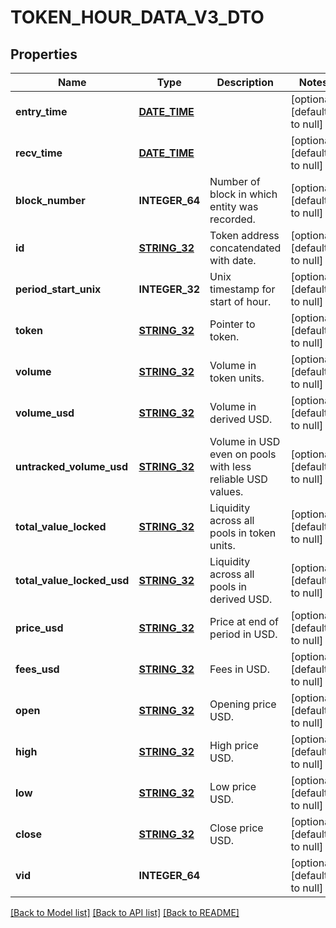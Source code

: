 # TOKEN_HOUR_DATA_V3_DTO

## Properties
Name | Type | Description | Notes
------------ | ------------- | ------------- | -------------
**entry_time** | [**DATE_TIME**](DATE_TIME.md) |  | [optional] [default to null]
**recv_time** | [**DATE_TIME**](DATE_TIME.md) |  | [optional] [default to null]
**block_number** | **INTEGER_64** | Number of block in which entity was recorded. | [optional] [default to null]
**id** | [**STRING_32**](STRING_32.md) | Token address concatendated with date. | [optional] [default to null]
**period_start_unix** | **INTEGER_32** | Unix timestamp for start of hour. | [optional] [default to null]
**token** | [**STRING_32**](STRING_32.md) | Pointer to token. | [optional] [default to null]
**volume** | [**STRING_32**](STRING_32.md) | Volume in token units. | [optional] [default to null]
**volume_usd** | [**STRING_32**](STRING_32.md) | Volume in derived USD. | [optional] [default to null]
**untracked_volume_usd** | [**STRING_32**](STRING_32.md) | Volume in USD even on pools with less reliable USD values. | [optional] [default to null]
**total_value_locked** | [**STRING_32**](STRING_32.md) | Liquidity across all pools in token units. | [optional] [default to null]
**total_value_locked_usd** | [**STRING_32**](STRING_32.md) | Liquidity across all pools in derived USD. | [optional] [default to null]
**price_usd** | [**STRING_32**](STRING_32.md) | Price at end of period in USD. | [optional] [default to null]
**fees_usd** | [**STRING_32**](STRING_32.md) | Fees in USD. | [optional] [default to null]
**open** | [**STRING_32**](STRING_32.md) | Opening price USD. | [optional] [default to null]
**high** | [**STRING_32**](STRING_32.md) | High price USD. | [optional] [default to null]
**low** | [**STRING_32**](STRING_32.md) | Low price USD. | [optional] [default to null]
**close** | [**STRING_32**](STRING_32.md) | Close price USD. | [optional] [default to null]
**vid** | **INTEGER_64** |  | [optional] [default to null]

[[Back to Model list]](../README.md#documentation-for-models) [[Back to API list]](../README.md#documentation-for-api-endpoints) [[Back to README]](../README.md)


